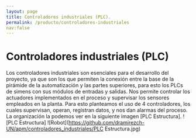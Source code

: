 ```yaml
---
layout: page
title: Controladores industriales (PLC).
permalink: /producto/controladores-industriales
nav:false
---
```


# Controladores industriales (PLC)

Los controladores industriales son esenciales para el desarrollo del proyecto, ya que son los que permiten la conexión entre la base de la pirámide de la automatización y las partes superiores, para esto los PLCs de simens con sus módulos de entradas y salidas. Nos permite controlar  los actuadores implementados en el proceso y supervisar los sensores empleados en la planta. Para esto planteamos el uso de 4 controladores, los cuales supervisan, operan, registran datos, y nos dan alarmas del proceso. La organización la podemos ver en la siguiente imagen [PLC Estructura]. 
![PLC Estructura]
![Robot](https://github.com/dramirezch-UN/apm/controladores_industriales/PLC Estructura.jpg)
